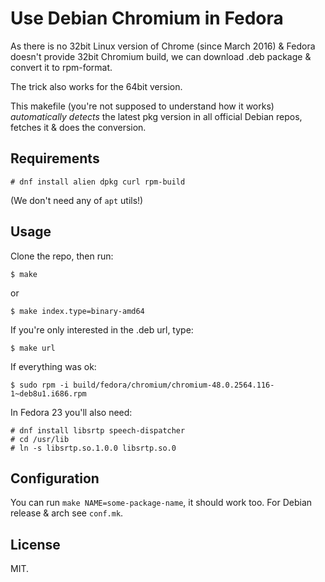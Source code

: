 # Use Debian Chromium in Fedora

As there is no 32bit Linux version of Chrome (since March 2016) &
Fedora doesn't provide 32bit Chromium build, we can download .deb
package & convert it to rpm-format.

The trick also works for the 64bit version.

This makefile (you're not supposed to understand how it works)
*automatically detects* the latest pkg version in all official Debian
repos, fetches it & does the conversion.

## Requirements

	# dnf install alien dpkg curl rpm-build

(We don't need any of `apt` utils!)

## Usage

Clone the repo, then run:

	$ make

or

	$ make index.type=binary-amd64

If you're only interested in the .deb url, type:

	$ make url

If everything was ok:

	$ sudo rpm -i build/fedora/chromium/chromium-48.0.2564.116-1~deb8u1.i686.rpm

In Fedora 23 you'll also need:

	# dnf install libsrtp speech-dispatcher
	# cd /usr/lib
	# ln -s libsrtp.so.1.0.0 libsrtp.so.0

## Configuration

You can run `make NAME=some-package-name`, it should work too. For
Debian release & arch see `conf.mk`.

## License

MIT.
